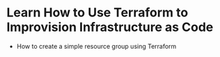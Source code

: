# Learn How to Use Terraform to Improvision Infrastructure as Code
- How to create a simple resource group using Terraform
